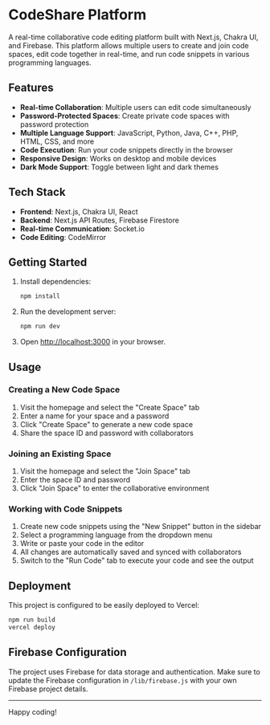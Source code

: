 # CodeShare Platform

A real-time collaborative code editing platform built with Next.js, Chakra UI, and Firebase. This platform allows multiple users to create and join code spaces, edit code together in real-time, and run code snippets in various programming languages.

## Features

- **Real-time Collaboration**: Multiple users can edit code simultaneously
- **Password-Protected Spaces**: Create private code spaces with password protection
- **Multiple Language Support**: JavaScript, Python, Java, C++, PHP, HTML, CSS, and more
- **Code Execution**: Run your code snippets directly in the browser
- **Responsive Design**: Works on desktop and mobile devices
- **Dark Mode Support**: Toggle between light and dark themes

## Tech Stack

- **Frontend**: Next.js, Chakra UI, React
- **Backend**: Next.js API Routes, Firebase Firestore
- **Real-time Communication**: Socket.io
- **Code Editing**: CodeMirror

## Getting Started

1. Install dependencies:
   ```bash
   npm install
   ```

2. Run the development server:
   ```bash
   npm run dev
   ```

3. Open [http://localhost:3000](http://localhost:3000) in your browser.

## Usage

### Creating a New Code Space

1. Visit the homepage and select the "Create Space" tab
2. Enter a name for your space and a password
3. Click "Create Space" to generate a new code space
4. Share the space ID and password with collaborators

### Joining an Existing Space

1. Visit the homepage and select the "Join Space" tab
2. Enter the space ID and password
3. Click "Join Space" to enter the collaborative environment

### Working with Code Snippets

1. Create new code snippets using the "New Snippet" button in the sidebar
2. Select a programming language from the dropdown menu
3. Write or paste your code in the editor
4. All changes are automatically saved and synced with collaborators
5. Switch to the "Run Code" tab to execute your code and see the output

## Deployment

This project is configured to be easily deployed to Vercel:

```bash
npm run build
vercel deploy
```

## Firebase Configuration

The project uses Firebase for data storage and authentication. Make sure to update the Firebase configuration in `/lib/firebase.js` with your own Firebase project details.

---

Happy coding!
